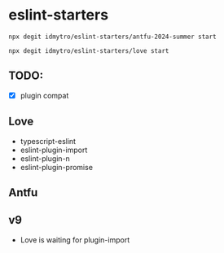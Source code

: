 # eslint-starters

```
npx degit idmytro/eslint-starters/antfu-2024-summer start
```

```
npx degit idmytro/eslint-starters/love start
```

## TODO:

- [x] plugin compat

## Love

- typescript-eslint
- eslint-plugin-import
- eslint-plugin-n
- eslint-plugin-promise

## Antfu


## v9

- Love is waiting for plugin-import
